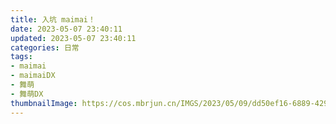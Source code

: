 ```yaml
---
title: 入坑 maimai！
date: 2023-05-07 23:40:11
updated: 2023-05-07 23:40:11
categories: 日常
tags:
- maimai
- maimaiDX
- 舞萌
- 舞萌DX
thumbnailImage: https://cos.mbrjun.cn/IMGS/2023/05/09/dd50ef16-6889-4291-bdb1-6522c7631f1a.webp
---
```

